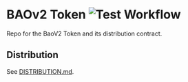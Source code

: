# BAOv2 Token ![Test Workflow](https://github.com/baofinance/bao-token/actions/workflows/forgetests.yml/badge.svg)

Repo for the BaoV2 Token and its distribution contract.

## Distribution
See [DISTRIBUTION.md](./DISTRIBUTION.md).